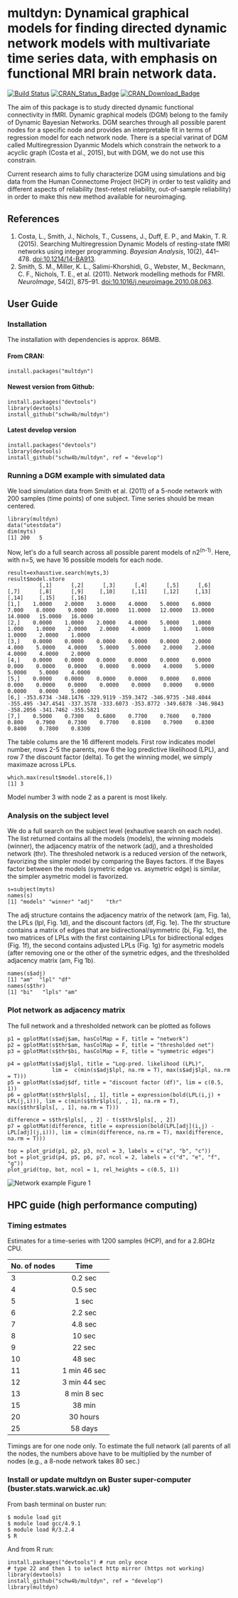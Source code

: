 # multdyn: Dynamical graphical models for finding directed dynamic network models with multivariate time series data, with emphasis on functional MRI brain network data.
[![Build Status](https://travis-ci.org/schw4b/multdyn.png?branch=master)](https://travis-ci.org/schw4b/multdyn)
[![CRAN\_Status\_Badge](http://www.r-pkg.org/badges/version/multdyn)](https://cran.r-project.org/package=multdyn)
[![CRAN\_Download\_Badge](http://cranlogs.r-pkg.org/badges/grand-total/multdyn)](http://www.r-pkg.org/pkg/multdyn)

The aim of this package is to study directed dynamic functional connectivity in fMRI. Dynamic graphical models (DGM) belong to the family of Dynamic Bayesian Networks. DGM searches through all possible parent nodes for a specific node and provides an interpretable fit in terms of regression model for each network node. There is a special varinat of DGM called Multiregression Dyanmic Models which constrain the network to a acyclic graph (Costa et al., 2015), but with DGM, we do not use this constrain.

Current research aims to fully characterize DGM using simulations and big data from the Human Connectome Project (HCP) in order to test validity and different aspects of reliability (test-retest reliability, out-of-sample reliability) in order to make this new method available for neuroimaging.

## References
1. Costa, L., Smith, J., Nichols, T., Cussens, J., Duff, E. P., and Makin, T. R. (2015). Searching Multiregression Dynamic Models of resting-state fMRI networks using integer programming. *Bayesian Analysis*, 10(2), 441–478. [doi:10.1214/14-BA913](http://dx.doi.org/10.1214/14-BA913).
2. Smith, S. M., Miller, K. L., Salimi-Khorshidi, G., Webster, M., Beckmann, C. F., Nichols, T. E., et al. (2011). Network modelling methods for FMRI. *NeuroImage*, 54(2), 875–91. [doi:10.1016/j.neuroimage.2010.08.063](http://dx.doi.org/10.1016/j.neuroimage.2010.08.063).

## User Guide

### Installation
The installation with dependencies is approx. 86MB.

#### From CRAN:
    install.packages("multdyn")

#### Newest version from Github:
    install.packages("devtools")
    library(devtools)
    install_github("schw4b/multdyn")

#### Latest develop version
    install.packages("devtools")
    library(devtools)
    install_github("schw4b/multdyn", ref = "develop")

### Running a DGM example with simulated data
We load simulation data from Smith et al. (2011) of a 5-node network with 200 samples (time points) of one subject. Time series should be mean centered.

    library(multdyn)
    data("utestdata")
    dim(myts)
    [1] 200   5

Now, let's do a full search across all possible parent models of n2<sup>(n-1)</sup>. Here, with n=5, we have 16 possible models for each node.

    result=exhaustive.search(myts,3)
    result$model.store
              [,1]      [,2]      [,3]      [,4]      [,5]      [,6]     [,7]      [,8]      [,9]     [,10]     [,11]     [,12]     [,13]     [,14]     [,15]     [,16]
    [1,]    1.0000    2.0000    3.0000    4.0000    5.0000    6.0000    7.000    8.0000    9.0000   10.0000   11.0000   12.0000   13.0000   14.0000   15.0000   16.0000
    [2,]    0.0000    1.0000    2.0000    4.0000    5.0000    1.0000    1.000    1.0000    2.0000    2.0000    4.0000    1.0000    1.0000    1.0000    2.0000    1.0000
    [3,]    0.0000    0.0000    0.0000    0.0000    0.0000    2.0000    4.000    5.0000    4.0000    5.0000    5.0000    2.0000    2.0000    4.0000    4.0000    2.0000
    [4,]    0.0000    0.0000    0.0000    0.0000    0.0000    0.0000    0.000    0.0000    0.0000    0.0000    0.0000    4.0000    5.0000    5.0000    5.0000    4.0000
    [5,]    0.0000    0.0000    0.0000    0.0000    0.0000    0.0000    0.000    0.0000    0.0000    0.0000    0.0000    0.0000    0.0000    0.0000    0.0000    5.0000
    [6,] -353.6734 -348.1476 -329.9119 -359.3472 -346.9735 -348.4044 -355.495 -347.4541 -337.3578 -333.6073 -353.8772 -349.6878 -346.9843 -358.2056 -341.7462 -355.5821
    [7,]    0.5000    0.7300    0.6800    0.7700    0.7600    0.7800    0.800    0.7900    0.7300    0.7700    0.8100    0.7900    0.8300    0.8400    0.7800    0.8300

The table colums are the 16 different models. First row indicates model number, rows 2-5 the parents, row 6 the log predictive likelihood (LPL), and row 7 the discount factor (delta). To get the winning model, we simply maximaze across LPLs.

    which.max(result$model.store[6,])
    [1] 3

Model number 3 with node 2 as a parent is most likely.

### Analysis on the subject level
We do a full search on the subject level (exhautive search on each node). The list returned contains all the models (models), the winning models (winner), the adjacency matrix of the network (adj), and a thresholded network (thr). The thresholed network is a reduced version of the network, favorizing the simpler model by comparing the Bayes factors. If the Bayes factor between the models (symetric edge vs. asymetric edge) is similar, the simpler asymetric model is favorized.

    s=subject(myts)
    names(s)
    [1] "models" "winner" "adj"    "thr"

The adj structure contains the adjacency matrix of the network (am, Fig. 1a), the LPLs (lpl, Fig. 1d), and the discount factors (df, Fig. 1e). The thr structure contains a matrix of edges that are bidirectional/symmetric (bi, Fig. 1c), the two matrices of LPLs with the first containing LPLs for bidirectional edges (Fig. 1f), the second contains adjusted LPLs (Fig. 1g) for asymetric models (after removing one or the other of the symetric edges, and the thresholded adjacency matrix (am, Fig 1b).

    names(s$adj)
    [1] "am"  "lpl" "df"
    names(s$thr)
    [1] "bi"   "lpls" "am"

### Plot network as adjacency matrix
The full network and a thresholded network can be plotted as follows

    p1 = gplotMat(s$adj$am, hasColMap = F, title = "network")
    p2 = gplotMat(s$thr$am, hasColMap = F, title = "thresholded net")
    p3 = gplotMat(s$thr$bi, hasColMap = F, title = "symmetric edges")

    p4 = gplotMat(s$adj$lpl, title = "Log-pred. likelihood (LPL)",
                  lim =  c(min(s$adj$lpl, na.rm = T), max(s$adj$lpl, na.rm = T)))
    p5 = gplotMat(s$adj$df, title = "discount factor (df)", lim = c(0.5, 1))
    p6 = gplotMat(s$thr$lpls[, , 1], title = expression(bold(LPL(i,j) +
    LPL(j,i))), lim = c(min(s$thr$lpls[, , 1], na.rm = T), max(s$thr$lpls[, , 1], na.rm = T)))

    difference = s$thr$lpls[, , 2] - t(s$thr$lpls[, , 2])
    p7 = gplotMat(difference, title = expression(bold(LPL[adj](i,j) - LPL[adj](j,i))), lim = c(min(difference, na.rm = T), max(difference, na.rm = T)))

    top = plot_grid(p1, p2, p3, ncol = 3, labels = c("a", "b", "c"))
    bot = plot_grid(p4, p5, p6, p7, ncol = 2, labels = c("d", "e", "f", "g"))
    plot_grid(top, bot, ncol = 1, rel_heights = c(0.5, 1))

![Network example](https://cloud.githubusercontent.com/assets/11832548/24162907/e7cfecb8-0e60-11e7-8e01-22e6d5404f05.png)
Figure 1

## HPC guide (high performance computing)

### Timing estmates
Estimates for a time-series with 1200 samples (HCP), and for a 2.8GHz CPU.

| No. of nodes  | Time     |
| ------------- |:--------:|
| 3             | 0.2 sec  |
| 4             | 0.5 sec  |
| 5             | 1 sec  |
| 6             | 2.2 sec  |
| 7             | 4.8 sec  |
| 8             | 10 sec  |
| 9             | 22 sec  |
| 10            | 48 sec  |
| 11            | 1 min 46 sec  |
| 12            | 3 min 44 sec  |
| 13            | 8 min  8 sec  |
| 15            | 38 min |
| 20            | 30 hours |
| 25            | 58 days |

Timings are for one node only. To estimate the full network (all parents of all the nodes, the numbers above have to be multiplied by the number of nodes (e.g., a 8-node network takes 80 sec.)


### Install or update multdyn on Buster super-computer (buster.stats.warwick.ac.uk)
From bash terminal on buster run:

    $ module load git
    $ module load gcc/4.9.1
    $ module load R/3.2.4
    $ R

And from R run:

    install.packages("devtools") # run only once
    # type 22 and then 1 to select http mirror (https not working)
    library(devtools)
    install_github("schw4b/multdyn", ref = "develop")
    library(multdyn)
